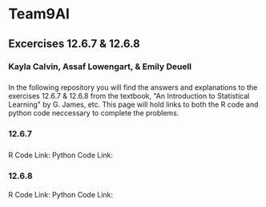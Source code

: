 # Team9AI
## Excercises 12.6.7 & 12.6.8
### Kayla Calvin, Assaf Lowengart, & Emily Deuell
#####
In the following repository you will find the answers and explanations to the exercises 12.6.7 & 12.6.8 from the textbook, "An Introduction to Statistical Learning" by G. James, etc. This page will hold links to both the R code and python code neccessary to complete the problems. 
#####

### 12.6.7
#####
R Code Link:
Python Code Link:
####


### 12.6.8
####
R Code Link:
Python Code Link:
####


